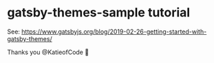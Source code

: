 # gatsby-themes-sample tutorial

See: https://www.gatsbyjs.org/blog/2019-02-26-getting-started-with-gatsby-themes/

Thanks you @KatieofCode  :purple_heart:
